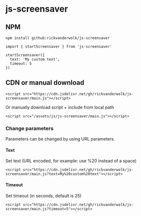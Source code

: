 # js-screensaver

## NPM

```
npm install github:rickvanderwolk/js-screensaver

import { startScreensaver } from 'js-screensaver'

startScreensaver({
  text: 'My custom text',
  timeout: 5
})
```

## CDN or manual download

```
<script src="https://cdn.jsdelivr.net/gh/rickvanderwolk/js-screensaver/main.js"></script>
```

Or manually download script + include from local path

```
<script src="/assets/js/js-screensaver/main.js"></script>
```

### Change parameters

Parameters can be changed by using URL parameters.

#### Text

Set text (URL encoded, for example: use %20 instead of a space)

```
<script src="https://cdn.jsdelivr.net/gh/rickvanderwolk/js-screensaver/main.js?text=My%20custom%20text"></script>
```

#### Timeout

Set timeout (in seconds, default is 25)

```
<script src="https://cdn.jsdelivr.net/gh/rickvanderwolk/js-screensaver/main.js?timeout=5"></script>
```
